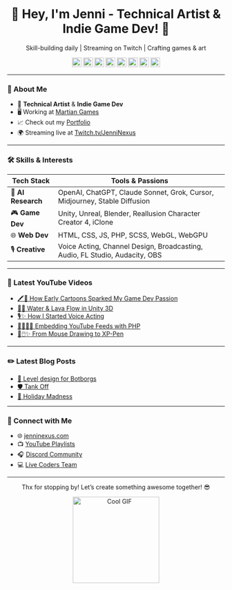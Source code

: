 <div align="center">
  <h1>👾 Hey, I'm Jenni - Technical Artist & Indie Game Dev! 🚀</h1>
  <p>Skill-building daily | Streaming on Twitch | Crafting games & art</p>
  
[<img src="https://jenninexus.com/svgs/twitter.svg" width="22px" alt="Twitter"/>][twitter]
[<img src="https://jenninexus.com/svgs/instagram.svg" width="22px" alt="Instagram"/>][instagram]
[<img src="https://jenninexus.com/svgs/youtube.svg" width="22px" alt="YouTube"/>][youtube]
[<img src="https://jenninexus.com/svgs/twitch.svg" width="22px" alt="Twitch"/>][twitch]
[<img src="https://jenninexus.com/svgs/discord.svg" width="22px" alt="Discord"/>][discord]
[<img src="https://jenninexus.com/svgs/artstation.svg" width="22px" alt="ArtStation"/>][artstation]
[<img src="https://jenninexus.com/svgs/patreon.svg" width="22px" alt="Patreon"/>][patreon]
[<img src="https://jenninexus.com/imgs/36_9mo2.png" width="22px" alt="Website"/>][website]

[website]: https://jenninexus.com
[twitter]: https://twitter.com/jenninexus
[instagram]: https://instagram.com/jenninexus
[youtube]: https://youtube.com/@jenninexus
[twitch]: https://twitch.tv/jenninexus
[discord]: https://discord.com/users/jenninexus
[artstation]: https://www.artstation.com/jenninexus
[patreon]: https://www.patreon.com/jenninexus 
</div>

---

### 🌟 About Me
- 🎨 **Technical Artist** & **Indie Game Dev**  
- 🖥️ Working at [Martian Games](https://martiangames.com)  
- 📈 Check out my [Portfolio](https://jenninexus.com/portfolio)  
- 🌍 Streaming live at [Twitch.tv/JenniNexus](https://twitch.tv/jenninexus)  

---

### 🛠️ Skills & Interests
| Tech Stack       | Tools & Passions                                      |
|------------------|-------------------------------------------------------|
| 🤖 **AI Research** | OpenAI, ChatGPT, Claude Sonnet, Grok, Cursor, Midjourney, Stable Diffusion |
| 🎮 **Game Dev**   | Unity, Unreal, Blender, Reallusion Character Creator 4, iClone |
| 🌐 **Web Dev**    | HTML, CSS, JS, PHP, SCSS, WebGL, WebGPU              |
| 🎙️ **Creative**  | Voice Acting, Channel Design, Broadcasting, Audio, FL Studio, Audacity, OBS |

---

### 🎥 Latest YouTube Videos
<!-- YOUTUBE:START -->
- [🖍️👾 How Early Cartoons Sparked My Game Dev Passion](https://www.youtube.com/watch?v=umr97zzfmuU)  
- [🌊🔥 Water & Lava Flow in Unity 3D](https://www.youtube.com/watch?v=31wITZAsPgI)  
- [🎙️✨ How I Started Voice Acting](https://www.youtube.com/watch?v=aShHqIyXo9g)  
- [👩🏼‍💻🎥 Embedding YouTube Feeds with PHP](https://www.youtube.com/watch?v=FwOe9qx7hm8)  
- [🎨🖱️✨ From Mouse Drawing to XP-Pen](https://www.youtube.com/watch?v=-jpWp98syGo)  
<!-- YOUTUBE:END -->

---

### ✏️ Latest Blog Posts
<!-- BLOG-POST-LIST:START -->
- [🎲 Level design for Botborgs](https://dev.to/jenninexus/level-design-for-botborgs-ce8)  
- [🛡️ Tank Off](https://dev.to/jenninexus/tank-off-1pib)  
- [🎄 Holiday Madness](https://dev.to/jenninexus/holiday-madness-b46)  
<!-- BLOG-POST-LIST:END -->

---

### 📡 Connect with Me
- 🌐 [jenninexus.com](https://jenninexus.com)  
- 📺 [YouTube Playlists](https://jenninexus.com/youtube)  
- 🎧 [Discord Community](https://discord.gg/KYPh7Cp)  
- 💻 [Live Coders Team](https://livecoders.dev/members/jenninexus/)

---

<div align="center">
  <p>Thx for stopping by! Let’s create something awesome together! 😎</p>
  <a href="https://jenninexus.com"><img src="https://media.giphy.com/media/5wWf7GZ2ASBPu7QGwTu/giphy.gif" width="200" alt="Cool GIF"></a>
</div>

[website]: https://jenninexus.com
[twitter]: https://twitter.com/jenninexus
[youtube]: https://youtube.com/jenninexus
[twitch]: https://twitch.tv/jenninexus
[instagram]: https://instagram.com/jenninexus
[discord]: https://discord.com/users/jenninexus
[artstation]: https://www.artstation.com/jenninexus
[patreon]: https://www.patreon.com/jenninexus
